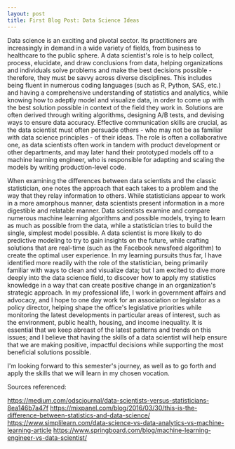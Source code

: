 ```yaml
---
layout: post
title: First Blog Post: Data Science Ideas
---
```


Data science is an exciting and pivotal sector. Its practitioners are increasingly in demand in a wide variety of fields, from business to healthcare to the public sphere. A data scientist's role is to help collect, process, elucidate, and draw conclusions from data, helping organizations and individuals solve problems and make the best decisions possible - therefore, they must be savvy across diverse disciplines. This includes being fluent in numerous coding languages (such as R, Python, SAS, etc.) and having a comprehensive understanding of statistics and analytics, while knowing how to adeptly model and visualize data, in order to come up with the best solution possible in context of the field they work in. Solutions are often derived through writing algorithms, designing A/B tests, and devising ways to ensure data accuracy. Effective communication skills are crucial, as the data scientist must often persuade others - who may not be as familiar with data science principles - of their ideas. The role is often a collaborative one, as data scientists often work in tandem with product development or other departments, and may later hand their prototyped models off to a machine learning engineer, who is responsible for adapting and scaling the models by writing production-level code. 

When examining the differences between data scientists and the classic statistician, one notes the approach that each takes to a problem and the way that they relay information to others. While statisticians appear to work in a more amorphous manner, data scientists present information in a more digestible and relatable manner. Data scientists examine and compare numerous machine learning algorithms and possible models, trying to learn as much as possible from the data, while a statistician tries to build the single, simplest model possible. A data scientist is more likely to do predictive modeling to try to gain insights on the future, while crafting solutions that are real-time (such as the Facebook newsfeed algorithm) to create the optimal user experience. In my learning pursuits thus far, I have identified more readily with the role of the statistician, being primarily familiar with ways to clean and visualize data; but I am excited to dive more deeply into the data science field, to discover how to apply my statistics knowledge in a way that can create positive change in an organization's strategic approach. In my professional life, I work in government affairs and advocacy, and I hope to one day work for an association or legislator as a policy director, helping shape the office's legislative priorities while monitoring the latest developments in particular areas of interest, such as the environment, public health, housing, and income inequality. It is essential that we keep abreast of the latest patterns and trends on this issues; and I believe that having the skills of a data scientist will help ensure that we are making positive, impactful decisions while supporting the most beneficial solutions possible. 

I'm looking forward to this semester's journey, as well as to go forth and apply the skills that we will learn in my chosen vocation. 

Sources referenced: 

https://medium.com/odscjournal/data-scientists-versus-statisticians-8ea146b7a47f
https://mixpanel.com/blog/2016/03/30/this-is-the-difference-between-statistics-and-data-science/
https://www.simplilearn.com/data-science-vs-data-analytics-vs-machine-learning-article
https://www.springboard.com/blog/machine-learning-engineer-vs-data-scientist/
